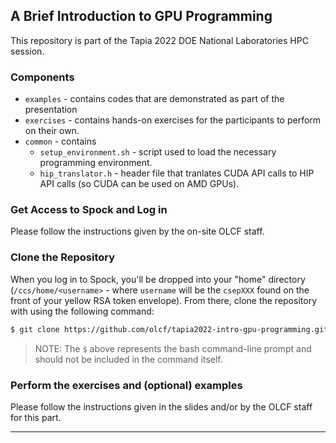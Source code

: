 ## A Brief Introduction to GPU Programming

This repository is part of the Tapia 2022 DOE National Laboratories HPC session.

### Components

* `examples` - contains codes that are demonstrated as part of the presentation
* `exercises` - contains hands-on exercises for the participants to perform on their own.
* `common` - contains
  * `setup_environment.sh` - script used to load the necessary programming environment.
  * `hip_translator.h` - header file that tranlates CUDA API calls to HIP API calls (so CUDA can be used on AMD GPUs). 

### Get Access to Spock and Log in

Please follow the instructions given by the on-site OLCF staff.

### Clone the Repository

When you log in to Spock, you'll be dropped into your "home" directory (`/ccs/home/<username>` - where `username` will be the `csepXXX` found on the front of your yellow RSA token envelope). From there, clone the repository with using the following command:

```bash
$ git clone https://github.com/olcf/tapia2022-intro-gpu-programming.git
```

> NOTE: The `$` above represents the bash command-line prompt and should not be included in the command itself.

### Perform the exercises and (optional) examples

Please follow the instructions given in the slides and/or by the OLCF staff for this part.

<hr />

